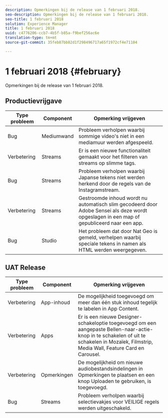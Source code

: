 ```yaml
---
description: Opmerkingen bij de release van 1 februari 2018.
seo-description: Opmerkingen bij de release van 1 februari 2018.
seo-title: 1 februari 2018
solution: Experience Manager
title: 1 februari 2018
uuid: c4776206-ccb7-4b5f-b85a-f9bef256ac6e
translation-type: tm+mt
source-git-commit: 35feb87bb82d1f298496717a65f1972cf4e71104

---
```



# 1 februari 2018 {#february}

Opmerkingen bij de release van 1 februari 2018.

## Productievrijgave

| **Type probleem** | **Component** | **Opmerking vrijgeven** |
|---|---|---|
| Bug | Mediumwand | Probleem verholpen waarbij sommige video&#39;s niet in een mediamuur werden afgespeeld. |
| Verbetering | Streams | Er is een nieuwe functionaliteit gemaakt voor het filteren van streams op slimme tags. |
| Bug | Streams | Probleem verholpen waarbij Japanse tekens niet werden herkend door de regels van de Instagramstream. |
| Verbetering | Streams | Gestroomde inhoud wordt nu automatisch slim gecodeerd door Adobe Sensei als deze wordt opgeslagen in een map of gepubliceerd naar een app. |
| Bug | Studio | Het probleem dat door Nat Geo is gemeld, verhelpen waarbij speciale tekens in namen als HTML werden weergegeven. |

## UAT Release

| **Type probleem** | **Component** | **Opmerking vrijgeven** |
|---|---|---|
| Verbetering | App-inhoud | De mogelijkheid toegevoegd om meer dan één stuk inhoud tegelijk te labelen in App Content. |
| Verbetering | Apps | Er is een nieuwe Designer-schakeloptie toegevoegd om een aangepaste Bellen-naar-actie-knop in te schakelen of uit te schakelen in Mozaïek, Filmstrip, Media Wall, Feature Card en Carousel. |
| Verbetering | Opmerkingen | De mogelijkheid om nieuwe audiobestandsindelingen in Opmerkingen te plaatsen en een knop Uploaden te gebruiken, is toegevoegd. |
| Bug | Streams | Probleem verholpen waarbij selectievakjes voor VEILIGE regels werden uitgeschakeld. |


